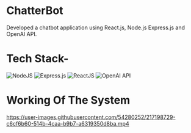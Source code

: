 # ChatterBot

Developed a chatbot application using React.js, Node.js Express.js and OpenAI API.

# Tech Stack-
<img alt="NodeJS" src="https://img.shields.io/badge/node.js%20-%2343853D.svg?&style=for-the-badge&logo=node&logoColor=white"/>
<img alt="Express.js" src="https://img.shields.io/badge/express.js%20-%23404d59.svg?&style=for-the-badge&logo=express&logoColor=white""/>
<img alt="ReactJS" src="https://img.shields.io/badge/ReactJS%20-%23039BE5.svg?&style=for-the-badge&logo=react&logoColor=white""/>
<img alt="OpenAI API" src="https://img.shields.io/badge/openai api3%20-%231572B6.svg?&style=for-the-badge&logo=openAI&logoColor=white"/>

# Working Of The System

https://user-images.githubusercontent.com/54280252/217198729-c6cf6b60-514b-4caa-b9b7-a6319350d8ba.mp4

